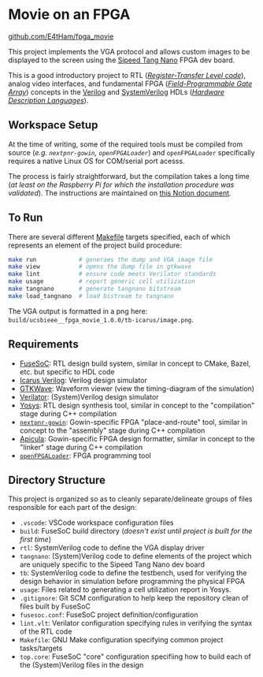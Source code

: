 
# Movie on an FPGA

[github.com/E4tHam/fpga_movie](https://github.com/E4tHam/fpga_movie)

This project implements the VGA protocol and allows custom images to be displayed to the screen using the [Sipeed Tang Nano](https://tangnano.sipeed.com/en) FPGA dev board.

This is a good introductory project to RTL (*[Register-Transfer Level code](https://vhdlwhiz.com/terminology/register-transfer-level)*), analog video interfaces, and fundamental FPGA (*[Field-Programmable Gate Array](https://www.digikey.com/en/blog/fpgas-101-a-beginners-guide)*) concepts in the [Verilog](http://en.wikipedia.org/wiki/Verilog) and [SystemVerilog](http://en.wikipedia.org/wiki/SystemVerilog) HDLs (*[Hardware Description Languages](http://en.wikipedia.org/wiki/Hardware_description_language)*).

## Workspace Setup

At the time of writing, some of the required tools must be compiled from source (*e.g. `nextpnr-gowin`, `openFPGALoader`*) and `openFPGALoader` specifically requires a native Linux OS for COM/serial port acesss.

The process is fairly straightforward, but the compilation takes a long time (*at least on the Raspberry Pi for which the installation procedure was validated*). The instructions are maintained on [this Notion document](https://gamy-hamburger-7fe.notion.site/FuseSoC-Gowin-Toolchain-Installation-30af2f32f31745eeb0b53ba20aac22d2).

## To Run

There are several different [Makefile](https://www.gnu.org/software/make) targets specified, each of which represents an element of the project build procedure:

```bash
make run            # generaes the dump and VGA image file
make view           # opens the dump file in gtkwave
make lint           # ensure code meets Verilator standards
make usage          # report generic cell utilization
make tangnano       # generate tangnano bitstream
make load_tangnano  # load bistream to tangnano
```

The VGA output is formatted in a png here: `build/ucsbieee__fpga_movie_1.0.0/tb-icarus/image.png`.

## Requirements

* [FuseSoC](https://fusesoc.readthedocs.io): RTL design build system, similar in concept to CMake, Bazel, etc. but specific to HDL code
* [Icarus Verilog](http://iverilog.icarus.com): Verilog design simulator
* [GTKWave](http://gtkwave.sourceforge.net): Waveform viewer (view the timing-diagram of the simulation)
* [Verilator](https://www.veripool.org/verilator): (System)Verilog design simulator
* [Yosys](https://yosyshq.net/yosys): RTL design synthesis tool, similar in concept to the "compilation" stage during C++ compilation
* [`nextpnr-gowin`](https://github.com/YosysHQ/nextpnr#nextpnr-gowin): Gowin-specific FPGA "place-and-route" tool, similar in concept to the "assembly" stage during C++ compilation
* [Apicula](https://github.com/YosysHQ/apicula): Gowin-specific FPGA design formatter, similar in concept to the "linker" stage during C++ compilation
* [`openFPGALoader`](https://github.com/trabucayre/openFPGALoader): FPGA programming tool

## Directory Structure

This project is organized so as to cleanly separate/delineate groups of files responsible for each part of the design:

* `.vscode`: VSCode workspace configuration files
* `build`: FuseSoC build directory (*doesn't exist until project is built for the first time*)
* `rtl`: SystemVerilog code to define the VGA display driver
* `tangnano`: (System)Verilog code to define elements of the project which are uniquely specific to the Sipeed Tang Nano dev board
* `tb`: SystemVerilog code to define the testbench, used for verifying the design behavior in simulation before programming the physical FPGA
* `usage`: Files related to generating a cell utilization report in Yosys.
* `.gitignore`: Git SCM configuration to help keep the repository clean of files built by FuseSoC
* `fusesoc.conf`: FuseSoC project definition/configuration
* `lint.vlt`: Verilator configuration specifying rules in verifying the syntax of the RTL code
* `Makefile`: GNU Make configuration specifying common project tasks/targets
* `top.core`: FuseSoC "core" configuration specifiing how to build each of the (System)Verilog files in the design
